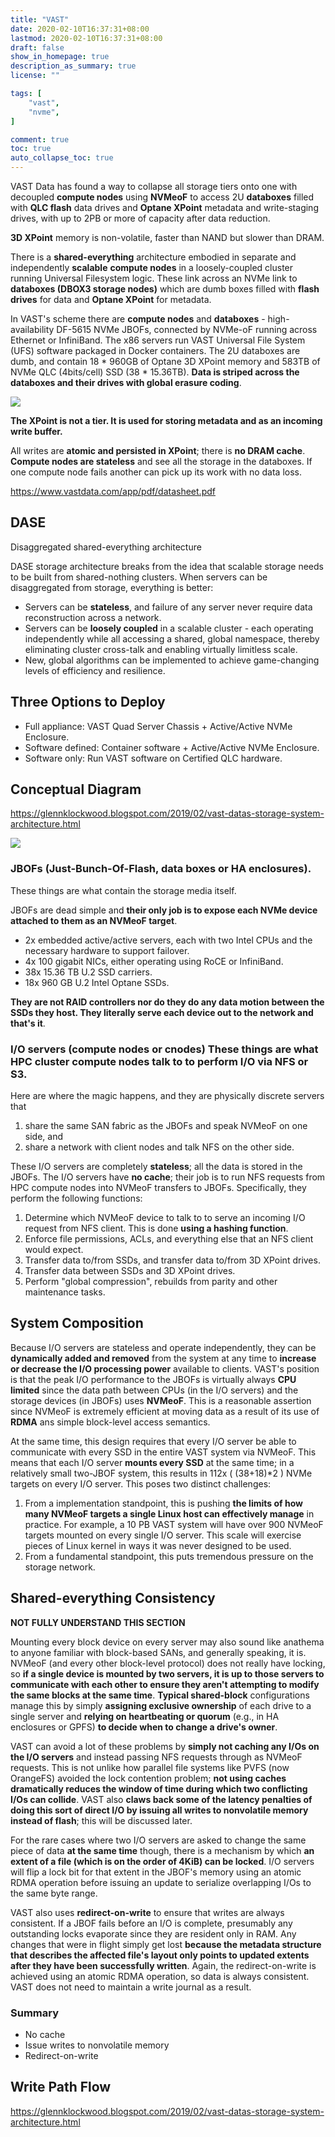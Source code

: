 ```yaml
---
title: "VAST"
date: 2020-02-10T16:37:31+08:00
lastmod: 2020-02-10T16:37:31+08:00
draft: false
show_in_homepage: true
description_as_summary: true
license: ""

tags: [
    "vast",
    "nvme",
]

comment: true
toc: true
auto_collapse_toc: true
---
```


VAST Data has found a way to collapse all storage tiers onto one with decoupled **compute nodes** using **NVMeoF** to access 2U **databoxes** filled with **QLC flash** data drives and **Optane XPoint** metadata and write-staging drives, with up to 2PB or more of capacity after data reduction.

**3D XPoint** memory is non-volatile, faster than NAND but slower than DRAM.

There is a **shared-everything** architecture embodied in separate and independently **scalable** **compute nodes** in a loosely-coupled cluster running Universal Filesystem logic. These link across an NVMe link to **databoxes (DBOX3 storage nodes)** which are dumb boxes filled with **flash drives** for data and **Optane XPoint** for metadata.

In VAST's scheme there are **compute nodes** and **databoxes** - high-availability DF-5615 NVMe JBOFs, connected by NVMe-oF running across Ethernet or InfiniBand. The x86 servers run VAST Universal File System (UFS) software packaged in Docker containers. The 2U databoxes are dumb, and contain 18 * 960GB of Optane 3D XPoint memory and 583TB of NVMe QLC (4bits/cell) SSD (38 * 15.36TB). **Data is striped across the databoxes and their drives with global erasure coding**.

![](/images/vast-compute-nodes-storage-nodes.jpg)

**The XPoint is not a tier. It is used for storing metadata and as an incoming write buffer.**

All writes are **atomic and persisted in XPoint**; there is **no DRAM cache**. **Compute nodes are stateless** and see all the storage in the databoxes. If one compute node fails another can pick up its work with no data loss.

https://www.vastdata.com/app/pdf/datasheet.pdf

## DASE
Disaggregated shared-everything architecture

DASE storage architecture breaks from the idea that scalable storage needs to be built from shared-nothing clusters. When servers can be disaggregated from storage, everything is better:
- Servers can be **stateless**, and failure of any server never require data reconstruction across a network.
- Servers can be **loosely coupled** in a scalable cluster - each operating independently while all accessing a shared, global namespace, thereby eliminating cluster cross-talk and enabling virtually limitless scale.
- New, global algorithms can be implemented to achieve game-changing levels of efficiency and resilience.

## Three Options to Deploy
- Full appliance: VAST Quad Server Chassis + Active/Active NVMe Enclosure.
- Software defined: Container software + Active/Active NVMe Enclosure.
- Software only: Run VAST software on Certified QLC hardware.

## Conceptual Diagram

https://glennklockwood.blogspot.com/2019/02/vast-datas-storage-system-architecture.html

![](/images/vast-conceptual-diagram.png)

### JBOFs (Just-Bunch-Of-Flash, data boxes or HA enclosures).

These things are what contain the storage media itself.
    
JBOFs are dead simple and **their only job is to expose each NVMe device attached to them as an NVMeoF target**.
- 2x embedded active/active servers, each with two Intel CPUs and the necessary hardware to support failover.
- 4x 100 gigabit NICs, either operating using RoCE or InfiniBand.
- 38x 15.36 TB U.2 SSD carriers.
- 18x 960 GB U.2 Intel Optane SSDs.

**They are not RAID controllers nor do they do any data motion between the SSDs they host. They literally serve each device out to the network and that's it**.

### I/O servers (compute nodes or cnodes) These things are what HPC cluster compute nodes talk to to perform I/O via NFS or S3.

Here are where the magic happens, and they are physically discrete servers that
1. share the same SAN fabric as the JBOFs and speak NVMeoF on one side, and
2. share a network with client nodes and talk NFS on the other side.

These I/O servers are completely **stateless**; all the data is stored in the JBOFs. The I/O servers have **no cache**; their job is to run NFS requests from HPC compute nodes into NVMeoF transfers to JBOFs. Specifically, they perform the following functions:
1. Determine which NVMeoF device to talk to to serve an incoming I/O request from NFS client. This is done **using a hashing function**.
2. Enforce file permissions, ACLs, and everything else that an NFS client would expect.
3. Transfer data to/from SSDs, and transfer data to/from 3D XPoint drives.
4. Transfer data between SSDs and 3D XPoint drives.
5. Perform "global compression", rebuilds from parity and other maintenance tasks.

## System Composition

Because I/O servers are stateless and operate independently, they can be **dynamically added and removed** from the system at any time to **increase or decrease the I/O processing power** available to clients. VAST's position is that the peak I/O performance to the JBOFs is virtually always **CPU limited** since the data path between CPUs (in the I/O servers) and the storage devices (in JBOFs) uses **NVMeoF**. This is a reasonable assertion since NVMeoF is extremely efficient at moving data as a result of its use of **RDMA** ans simple block-level access semantics.

At the same time, this design requires that every I/O server be able to communicate with every SSD in the entire VAST system via NVMeoF. This means that each I/O server **mounts every SSD** at the same time; in a relatively small two-JBOF system, this results in 112x ( (38+18)*2 ) NVMe targets on every I/O server. This poses two distinct challenges:
1. From a implementation standpoint, this is pushing **the limits of how many NVMeoF targets a single Linux host can effectively manage** in practice. For example, a 10 PB VAST system will have over 900 NVMeoF targets mounted on every single I/O server. This scale will exercise pieces of Linux kernel in ways it was never designed to be used.
2. From a fundamental standpoint, this puts tremendous pressure on the storage network.

## Shared-everything Consistency

**NOT FULLY UNDERSTAND THIS SECTION**

Mounting every block device on every server may also sound like anathema to anyone familiar with block-based SANs, and generally speaking, it is. NVMeoF (and every other block-level protocol) does not really have locking, so **if a single device is mounted by two servers, it is up to those servers to communicate with each other to ensure they aren't attempting to modify the same blocks at the same time**. **Typical shared-block** configurations manage this by simply **assigning exclusive ownership** of each drive to a single server and **relying on heartbeating or quorum** (e.g., in HA enclosures or GPFS) **to decide when to change a drive's owner**.

VAST can avoid a lot of these problems by **simply not caching any I/Os on the I/O servers** and instead passing NFS requests through as NVMeoF requests. This is not unlike how parallel file systems like PVFS (now OrangeFS) avoided the lock contention problem; **not using caches dramatically reduces the window of time during which two conflicting I/Os can collide**. VAST also **claws back some of the latency penalties of doing this sort of direct I/O by issuing all writes to nonvolatile memory instead of flash**; this will be discussed later.

For the rare cases where two I/O servers are asked to change the same piece of data **at the same time** though, there is a mechanism by which **an extent of a file (which is on the order of 4KiB) can be locked**. I/O servers will flip a lock bit for that extent in the JBOF's memory using an atomic RDMA operation before issuing an update to serialize overlapping I/Os to the same byte range.

VAST also uses **redirect-on-write** to ensure that writes are always consistent. If a JBOF fails before an I/O is complete, presumably any outstanding locks evaporate since they are resident only in RAM. Any changes that were in flight simply get lost **because the metadata structure that describes the affected file's layout only points to updated extents after they have been successfully written**. Again, the redirect-on-write is achieved using an atomic RDMA operation, so data is always consistent. VAST does not need to maintain a write journal as a result.

### Summary
- No cache
- Issue writes to nonvolatile memory
- Redirect-on-write


## Write Path Flow 

https://glennklockwood.blogspot.com/2019/02/vast-datas-storage-system-architecture.html
